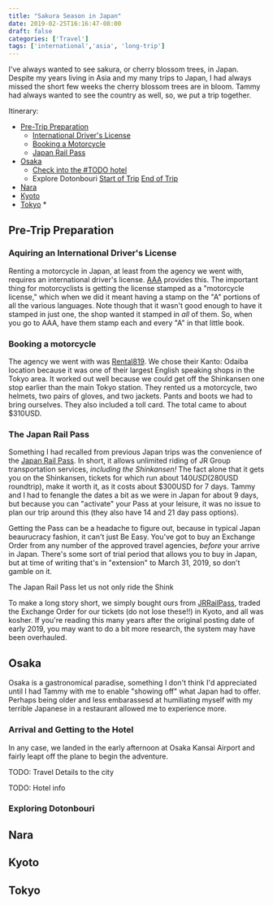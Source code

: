 ```yaml
---
title: "Sakura Season in Japan"
date: 2019-02-25T16:16:47-08:00
draft: false
categories: ['Travel']
tags: ['international','asia', 'long-trip']
---
```


I've always wanted to see sakura, or cherry blossom trees, in Japan. Despite my
years living in Asia and my many trips to Japan, I had always missed the short
few weeks the cherry blossom trees are in bloom. Tammy had always wanted to see
the country as well, so, we put a trip together.

Itinerary:

* [Pre-Trip Preparation](#preparation)
  * [International Driver's License](#international-dl)
  * [Booking a Motorcycle](#motorcycle-booking)
  * [Japan Rail Pass](#japan-rail-pass)
* [Osaka](#osaka)
  * [Check into the #TODO hotel](#osaka-hotel-one)
  * Explore Dotonbouri [Start of Trip](#dotonbouri-one) [End of Trip](#dotonbouri-two)
* [Nara](#nara)
* [Kyoto](#kyoto)
* [Tokyo](#tokyo)
  *

## Pre-Trip Preparation <a id="preparation">

### Aquiring an International Driver's License <a id="international-dl">
Renting a motorcycle in Japan, at least from the agency we went with, requires an international
driver's license. [AAA](https://www.aaa.com/vacation/idpf.html) provides this. The important
thing for motorcyclists is getting the license stamped as a "motorcycle license," which when
we did it meant having a stamp on the "A" portions of all the various languages. Note though
that it wasn't good enough to have it stamped in just one, the shop wanted it stamped in *all*
of them. So, when you go to AAA, have them stamp each and every "A" in that little book.

### Booking a motorcycle <a id="motorcycle-booking">
The agency we went with was [Rental819](https://www.rental819.com/english/).
We chose their Kanto: Odaiba location because it was one of their largest English
speaking shops in the Tokyo area. It worked out well because we could get off the
Shinkansen one stop earlier than the main Tokyo station. They rented us a
motorcycle, two helmets, two pairs of gloves, and two jackets. Pants and boots we had to
bring ourselves. They also included a toll card. The total came to about $310USD.

### The Japan Rail Pass <a id="japan-rail-pass">
Something I had recalled from previous Japan trips was the convenience of the
[Japan Rail Pass](https://en.wikipedia.org/wiki/Japan_Rail_Pass). In short, it
allows unlimited riding of JR Group transportation services, *including the
Shinkansen!* The fact alone that it gets you on the Shinkansen, tickets for
which run about $140USD ($280USD roundtrip), make it worth it, as it costs about
$300USD for 7 days. Tammy and I had to fenangle the dates a bit as we were in
Japan for about 9 days, but because you can "activate" your Pass at your leisure,
it was no issue to plan our trip around this (they also have 14 and 21 day pass
options).

Getting the Pass can be a headache to figure out, because in typical Japan
beaurucracy fashion, it can't just Be Easy. You've got to buy an Exchange Order
from any number of the approved travel agencies, *before* your arrive in Japan.
There's some sort of trial period that allows you to buy in Japan, but at time
of writing that's in "extension" to March 31, 2019, so don't gamble on it.

The Japan Rail Pass let us not only ride the Shink

To make a long story short, we simply bought ours from [JRRailPass](https://www.jrailpass.com/),
traded the Exchange Order for our tickets (do not lose these!!) in Kyoto, and all
was kosher. If you're reading this many years after the original posting date of
early 2019, you may want to do a bit more research, the system may have been
overhauled.

## Osaka <a id="osaka"></a>
Osaka is a gastronomical paradise, something I don't think I'd appreciated until
I had Tammy with me to enable "showing off" what Japan had to offer. Perhaps being
older and less embarassesd at humiliating myself with my terrible Japanese
in a restaurant allowed me to experience more.

### Arrival and Getting to the Hotel <a id="osaka-hotel-one">
In any case, we landed in the early afternoon at Osaka Kansai Airport and fairly
leapt off the plane to begin the adventure.

TODO: Travel Details to the city

TODO: Hotel info
### Exploring Dotonbouri <a id="dotonbouri-one">
## Nara <a id="nara"></a>
## Kyoto <a id="kyoto"></a>
## Tokyo <a id="tokyo"></a>
